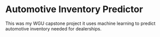 # Automotive Inventory Predictor
 This was my WGU capstone project it uses machine learning to predict automotive inventory needed for dealerships.

